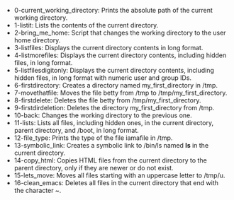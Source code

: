 - 0-current_working_directory: Prints the absolute path of the current working directory.
- 1-listit: Lists the contents of the current directory.
- 2-bring_me_home: Script that changes the working directory to the user home directory.
- 3-listfiles: Displays the current directory contents in long format.
- 4-listmorefiles: Displays the current directory contents, including hidden files, in long format.
- 5-listfilesdigitonly: Displays the current directory contents, including hidden files, in long format with numeric user and group IDs.
- 6-firstdirectory: Creates a directory named my_first_directory in /tmp.
- 7-movethatfile: Moves the file betty from /tmp to /tmp/my_first_directory.
- 8-firstdelete: Deletes the file betty from /tmp/my_first_directory.
- 9-firstdirdeletion: Deletes the directory my_first_directory from /tmp.
- 10-back: Changes the working directory to the previous one.
- 11-lists: Lists all files, including hidden ones, in the current directory, parent directory, and /boot, in long format.
- 12-file_type: Prints the type of the file iamafile in /tmp.
- 13-symbolic_link: Creates a symbolic link to /bin/ls named __ls__ in the current directory.
- 14-copy_html: Copies HTML files from the current directory to the parent directory, only if they are newer or do not exist.
- 15-lets_move: Moves all files starting with an uppercase letter to /tmp/u.
- 16-clean_emacs: Deletes all files in the current directory that end with the character ~.
